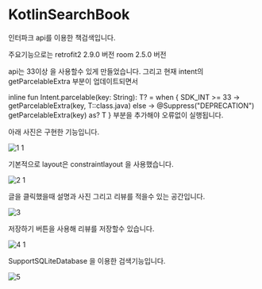 # KotlinSearchBook

인터파크 api를 이용한 책검색입니다.

주요기능으로는
retrofit2 2.9.0 버전
room 2.5.0 버전


api는 33이상 을 사용할수 있게 만들었습니다.
그리고 현재 intent의 getParcelableExtra 부분이 업데이트되면서

inline fun <reified T : Parcelable> Intent.parcelable(key: String): T? = when {
        SDK_INT >= 33 -> getParcelableExtra(key, T::class.java)
        else -> @Suppress("DEPRECATION") getParcelableExtra(key) as? T
    }
  부분을 추가해야 오류없이 실행됩니다.

        
  아래 사진은 구현한 기능입니다.
        
        
![1 1](https://user-images.githubusercontent.com/105340085/215736858-879fc8f8-5b3d-499a-bfd0-b922eba394f6.png)
        
        
  기본적으로 layout은 constraintlayout 을 사용했습니다.
        
![2 1](https://user-images.githubusercontent.com/105340085/215736862-966fc0dc-2c96-4940-aec3-582a6178a371.png)
        
        
  글을 클릭했을때 설명과 사진 그리고 리뷰를 적을수 있는 공간입니다.
        
![3](https://user-images.githubusercontent.com/105340085/215736850-849890c2-8ae9-4436-8675-5fb0aa6a3e8a.PNG)
        
        
  저장하기 버튼을 사용해 리뷰를 저장할수 있습니다.
        
![4 1](https://user-images.githubusercontent.com/105340085/215736855-d753aaf6-ffa8-4ae0-8221-63f3ade7da77.png)
        
        
  SupportSQLiteDatabase 을 이용한 검색기능입니다.
        
![5](https://user-images.githubusercontent.com/105340085/215736857-d38da740-b1ad-44f0-9074-ba5527245813.PNG)

